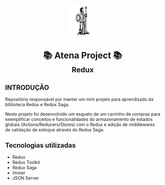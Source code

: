 <div align="center">
	<img src=".github/atena.png" alt="Atena" width="100"/>
	<h1>
		<b>📚 Atena Project 📚</b>
		<br/>
		<small>Redux</small>
	</h1>
</div>

## **INTRODUÇÃO**
Repositório responsável por manter um mini projeto para aprendizado da biblioteca Redux e Redux Saga.

Neste projeto foi desenvolvido um esqueto de um carrinho de compras para exemplificar conceitos e funcionalidades do armazenamento de estados globais (Actions/Reducers/Stores) com o Redux e adição de middlewares de validação de estoque através do Redux Saga.

## **Tecnologias utilizadas**
 - Redux
 - Redux Toolkit
 - Redux Saga
 - Immer
 - JSON Server
